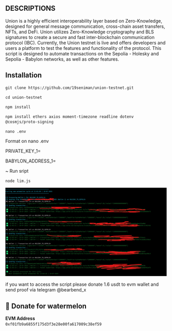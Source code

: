 ## DESCRIPTIONS

Union is a highly efficient interoperability layer based on Zero-Knowledge, designed for general message communication, cross-chain asset transfers, NFTs, and DeFi. Union utilizes Zero-Knowledge cryptography and BLS signatures to create a secure and fast inter-blockchain communication protocol (IBC). Currently, the Union testnet is live and offers developers and users a platform to test the features and functionality of the protocol. This script is designed to automate transactions on the Sepolia - Holesky and Sepolia - Babylon networks, as well as other features.

## Installation

```
git clone https://github.com/19seniman/union-testnet.git
```
```
cd union-testnet
```
```
npm install
```
```
npm install ethers axios moment-timezone readline dotenv @cosmjs/proto-signing
```
```
nano .env
```
Format on nano .env

PRIVATE_KEY_1=

BABYLON_ADDRESS_1=

~ Run sript
```
node lim.js
```
![alt text](https://github.com/19seniman/union-testnet/blob/main/public/unionyy.png?raw=true)

if you want to access the script please donate 1.6 usdt to evm wallet and send proof via telegram @bearbend_x

## 🍉 Donate for  watermelon

**EVM Address**  
`0xf01fb9a6855f175d3f3e28e00fa617009c38ef59`

